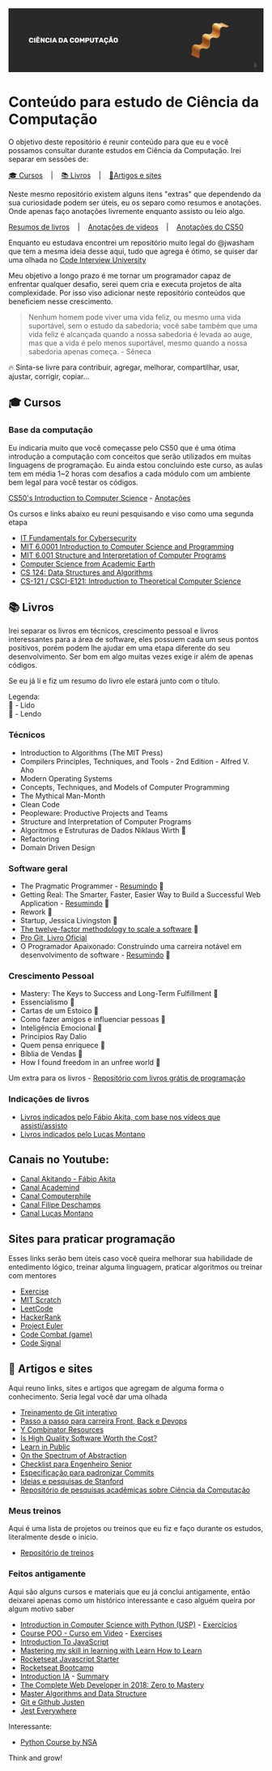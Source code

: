 <img alt="CS - iaurg" src="./header-iaurg.png" />

# Conteúdo para estudo de Ciência da Computação

O objetivo deste repositório é reunir conteúdo para que eu e você possamos consultar durante estudos em Ciência da Computação. Irei separar em sessões de:

<p align="left">
  <a href="#rocket-sobre-o-desafio">🎓 Cursos</a>
  &nbsp;&nbsp;&nbsp;|&nbsp;&nbsp;&nbsp;
  <a href="#livros">📚 Livros</a>
  &nbsp;&nbsp;&nbsp;|&nbsp;&nbsp;&nbsp;
  <a href="#artigos-e-sites">📝Artigos e sites</a>  
</p>

Neste mesmo repositório existem alguns itens "extras" que dependendo da sua curiosidade podem ser úteis, eu os separo como resumos e anotações. Onde apenas faço anotações livremente enquanto assisto ou leio algo.

<p align="left">
  <a href="/resumes">Resumos de livros</a>
  &nbsp;&nbsp;&nbsp;|&nbsp;&nbsp;&nbsp;
  <a href="/akita-videos">Anotações de vídeos</a>
  &nbsp;&nbsp;&nbsp;|&nbsp;&nbsp;&nbsp;
  <a href="/cs50">Anotações do CS50</a>
</p>

Enquanto eu estudava encontrei um repositório muito legal do @jwasham que tem a mesma ideia desse aqui, tudo que agrega é ótimo, se quiser dar uma olhada no [Code Interview University](https://github.com/jwasham/coding-interview-university)

Meu objetivo a longo prazo é me tornar um programador capaz de enfrentar qualquer desafio, serei quem cria e executa projetos de alta complexidade. Por isso viso adicionar neste repositório conteúdos que beneficiem nesse crescimento.

> Nenhum homem pode viver uma vida feliz, ou mesmo uma vida suportável, sem o estudo da sabedoria; você sabe também que uma vida feliz é alcançada quando a nossa sabedoria é levada ao auge, mas que a vida é pelo menos suportável, mesmo quando a nossa sabedoria apenas começa. - Sêneca

🔥 Sinta-se livre para contribuir, agregar, melhorar, compartilhar, usar, ajustar, corrigir, copiar...

## 🎓 Cursos

### Base da computação
Eu indicaria muito que você começasse pelo CS50 que é uma ótima introdução a computação com conceitos que serão utilizados em muitas linguagens de programação. Eu ainda estou concluindo este curso, as aulas tem em média 1~2 horas com desafios a cada módulo com um ambiente bem legal para você testar os códigos.

[CS50's Introduction to Computer Science](https://www.edx.org/course/cs50s-introduction-computer-science-harvardx-cs50x) - [Anotações](./cs50)

Os cursos e links abaixo eu reuni pesquisando e viso como uma segunda etapa
- [IT Fundamentals for Cybersecurity](https://www.coursera.org/specializations/it-fundamentals-cybersecurity)
- [MIT 6.0001 Introduction to Computer Science and Programming](https://www.youtube.com/watch?v=nykOeWgQcHM&list=PLUl4u3cNGP63WbdFxL8giv4yhgdMGaZNA)
- [MIT 6.001 Structure and Interpretation of Computer Programs](https://www.youtube.com/watch?v=-J_xL4IGhJA&list=PLE18841CABEA24090)
- [Computer Science from Academic Earth](https://academicearth.org/computer-science/)
- [CS 124: Data Structures and Algorithms](http://matterhorn.dce.harvard.edu/engage/ui/index.html#/2020/02/21462)
- [CS-121 / CSCI-E121: Introduction to Theoretical Computer Science](https://cs121.boazbarak.org/schedule/)

## 📚 Livros
Irei separar os livros em técnicos, crescimento pessoal e livros interessantes para a área de software, eles possuem cada um seus pontos positivos, porém podem lhe ajudar em uma etapa diferente do seu desenvolvimento. Ser bom em algo muitas vezes exige ir além de apenas códigos.

Se eu já lí e fiz um resumo do livro ele estará junto com o título.

Legenda:
<br>
📙 - Lido
<br>
📖 - Lendo

### Técnicos

- Introduction to Algorithms (The MIT Press)
- Compilers Principles, Techniques, and Tools - 2nd Edition - Alfred V. Aho
- Modern Operating Systems
- Concepts, Techniques, and Models of Computer Programming
- The Mythical Man-Month
- Clean Code
- Peopleware: Productive Projects and Teams
- Structure and Interpretation of Computer Programs
- Algoritmos e Estruturas de Dados Niklaus Wirth 📖 
- Refactoring
- Domain Driven Design

### Software geral

- The Pragmatic Programmer - [Resumindo](https://github.com/iaurg/Computer-Science-Study/blob/master/resumes/the-pragmatic-programmer/resumo-the-pragmatic-programmer.md) 📙
- Getting Real: The Smarter, Faster, Easier Way to Build a Successful Web Application - [Resumindo](https://github.com/iaurg/Computer-Science-Study/blob/master/resumes/getting-real/resumo-getting-real.md) 📙
- Rework 📙
- Startup, Jessica Livingston 📙
- [The twelve-factor methodology to scale a software](https://12factor.net) 📙
- [Pro Git, Livro Oficial](https://git-scm.com/book/pt-br/v2)
- O Programador Apaixonado: Construindo uma carreira notável em desenvolvimento de software - [Resumindo](https://github.com/iaurg/Computer-Science-Study/blob/master/resumes/programador-apaixonado/resumo-programador-apaixonado.md) 📖

### Crescimento Pessoal
- Mastery: The Keys to Success and Long-Term Fulfillment 📙
- Essencialismo 📙
- Cartas de um Estoico 📙
- Como fazer amigos e influenciar pessoas 📙
- Inteligência Emocional 📙
- Principios Ray Dalio
- Quem pensa enriquece 📙
- Bíblia de Vendas 📖
- How I found freedom in an unfree world 📖

Um extra para os livros - [Repositório com livros grátis de programação](https://github.com/EbookFoundation/free-programming-books)

### Indicações de livros
- [Livros indicados pelo Fábio Akita, com base nos vídeos que assisti/assisto](https://amzn.to/38I6jR3)
- [Livros indicados pelo Lucas Montano](https://amzn.to/3eVK5Od)

## Canais no Youtube:
- [Canal Akitando - Fábio Akita](https://www.youtube.com/user/AkitaOnRails)
- [Canal Academind](https://www.youtube.com/channel/UCSJbGtTlrDami-tDGPUV9-w)
- [Canal Computerphile](https://www.youtube.com/user/Computerphile)
- [Canal Filipe Deschamps](https://www.youtube.com/channel/UCU5JicSrEM5A63jkJ2QvGYw)
- [Canal Lucas Montano](https://www.youtube.com/channel/UCyHOBY6IDZF9zOKJPou2Rgg)

## Sites para praticar programação
Esses links serão bem úteis caso você queira melhorar sua habilidade de entedimento lógico, treinar alguma linguagem, praticar algoritmos ou treinar com mentores

- [Exercise](https://exercism.io/)
- [MIT Scratch](https://scratch.mit.edu)
- [LeetCode](https://leetcode.com)
- [HackerRank](https://www.hackerrank.com)
- [Project Euler](https://projecteuler.net/)
- [Code Combat (game)](https://br.codecombat.com/)
- [Code Signal](https://codesignal.com/)

## 📝 Artigos e sites
Aqui reuno links, sites e artigos que agregam de alguma forma o conhecimento. Seria legal você dar uma olhada
- [Treinamento de Git interativo](https://learngitbranching.js.org/)
- [Passo a passo para carreira Front, Back e Devops](https://roadmap.sh/)
- [Y Combinator Resources](https://www.ycombinator.com/resources/)
- [Is High Quality Software Worth the Cost?](https://martinfowler.com/articles/is-quality-worth-cost.html)
- [Learn in Public](https://www.swyx.io/writing/learn-in-public/)
- [On the Spectrum of Abstraction](https://gist.github.com/markerikson/02d5846040a1bf4a02147990df3c3599)
- [Checklist para Engenheiro Senior](https://littleblah.com/post/2019-09-01-senior-engineer-checklist/)
- [Especificação para padronizar Commits](https://www.conventionalcommits.org/pt-br/v1.0.0-beta.4/)
- [Ideias e pesquisas de Stanford](https://ecorner.stanford.edu)
- [Repositório de pesquisas acadêmicas sobre Ciência da Computação](https://arxiv.org/corr)

### Meus treinos
Aqui é uma lista de projetos ou treinos que eu fiz e faço durante os estudos, literalmente desde o inicio.

- [Repositório de treinos](https://github.com/iaurg/all-challenges)

### Feitos antigamente
Aqui são alguns cursos e materiais que eu já conclui antigamente, então deixarei apenas como um histórico interessante e caso alguém queira por algum motivo saber
- [Introduction in Computer Science with Python (USP)](https://bit.ly/2IIVuWe) - [Exercícios](https://github.com/iaurg/ciencia-computacao-coursera)
- [Course POO - Curso em Video](https://www.youtube.com/watch?v=KlIL63MeyMY&list=PLHz_AreHm4dmGuLII3tsvryMMD7VgcT7x) - [Exercises](https://github.com/iaurg/OOP-Exercises-PHP)
- [Introduction To JavaScript](https://www.codecademy.com/learn/introduction-to-javascript)
- [Mastering my skill in learning with Learn How to Learn](https://www.coursera.org/learn/learning-how-to-learn)
- [Rocketseat Javascript Starter](https://rocketseat.com.br/starter)
- [Rocketseat Bootcamp](https://rocketseat.com.br)
- [Introduction IA](https://www.microsoft.com/pt-br/academia) - [Summary](https://github.com/iaurg/academia-ia)
- [The Complete Web Developer in 2018: Zero to Mastery](https://www.udemy.com/course/the-complete-web-developer-zero-to-mastery)
- [Master Algorithms and Data Structure](https://www.udemy.com/course/master-the-coding-interview-data-structures-algorithms)
- [Git e Github Justen](https://www.udemy.com/course/git-e-github-para-iniciantes)
- [Jest Everywhere](https://www.youtube.com/watch?v=X1EbHgFxSdw)

Interessante:

- [Python Course by NSA](https://nsa.sfo2.digitaloceanspaces.com/comp3321.pdf)

Think and grow!
